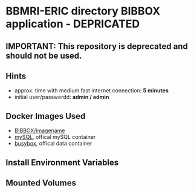 # BBMRI-ERIC directory BIBBOX application - DEPRICATED
## IMPORTANT: This repository is deprecated and should not be used.
## Hints
* approx. time with medium fast internet connection: **5 minutes**
* initial user/passwordd: **admin / admin**


## Docker Images Used
 * [BIBBOX/imagename](https://hub.docker.com/r/bibbox/imagename) 
 * [mySQL](https://hub.docker.com/_/mysql/), offical mySQL container
 * [busybox](https://hub.docker.com/_/busybox/), offical data container
 
## Install Environment Variables

## Mounted Volumes

